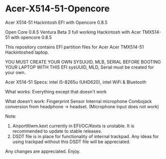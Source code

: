 # Acer-X514-51-Opencore
Acer X514-51 Hackintosh EFI with Opencore 0.8.5

Open Core 0.8.5 Ventura Beta 3 full working Hackintosh with Acer TMX514-51 with opencore 0.8.5


This repository contains EFI partition files for Acer Acer TMX514-51 Hackintoshed laptop.

YOU MUST CREATE YOUR OWN SYSUUID, MLB, SERIAL BEFORE BOOTING YOUR LAPTOP WITH THIS EFI sysUUID, MLD, Serial must be created for your own.

Acer X514-51 Specs: intel i5-8265u (UHD620), intel WiFi & Bluetooth

What works: Everything except that doesn't work

What doesn't work:
Fingerprint Sensor
Internal microphone
Combojack conversion from headphone -> headset. (Microphone input does not work)

Note: 
1. AirportItlwm.kext currently in EFI/OC/Kexts is unstable. It is recommended to update to stable releases.
2. DSDT file is in place for functionality of internal trackpad. Any ideas for using trackpad without this DSDT file will be appreciated.

Any changes are appreciated. Enjoy.
